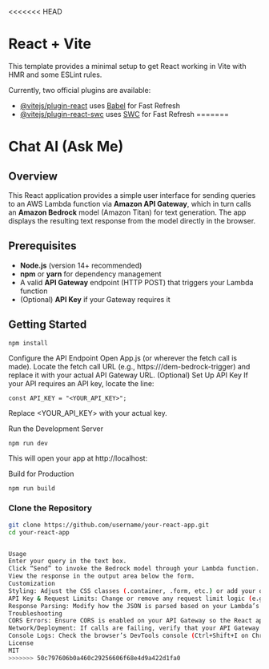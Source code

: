 <<<<<<< HEAD
# React + Vite

This template provides a minimal setup to get React working in Vite with HMR and some ESLint rules.

Currently, two official plugins are available:

- [@vitejs/plugin-react](https://github.com/vitejs/vite-plugin-react/blob/main/packages/plugin-react/README.md) uses [Babel](https://babeljs.io/) for Fast Refresh
- [@vitejs/plugin-react-swc](https://github.com/vitejs/vite-plugin-react-swc) uses [SWC](https://swc.rs/) for Fast Refresh
=======
# Chat AI (Ask Me)

## Overview
This React application provides a simple user interface for sending queries to an AWS Lambda function via **Amazon API Gateway**, which in turn calls an **Amazon Bedrock** model (Amazon Titan) for text generation. The app displays the resulting text response from the model directly in the browser.

## Prerequisites
- **Node.js** (version 14+ recommended)  
- **npm** or **yarn** for dependency management  
- A valid **API Gateway** endpoint (HTTP POST) that triggers your Lambda function  
- (Optional) **API Key** if your Gateway requires it

## Getting Started
```
npm install
```

Configure the API Endpoint
Open App.js (or wherever the fetch call is made).
Locate the fetch call URL (e.g., https://<your-api-endpoint>/dem-bedrock-trigger) and replace it with your actual API Gateway URL.
(Optional) Set Up API Key
If your API requires an API key, locate the line:

```
const API_KEY = "<YOUR_API_KEY>";
```
Replace <YOUR_API_KEY> with your actual key.

Run the Development Server

```
npm run dev
```
This will open your app at http://localhost:<your-port>

Build for Production

```
npm run build
```

### Clone the Repository
```bash
git clone https://github.com/username/your-react-app.git
cd your-react-app


Usage
Enter your query in the text box.
Click “Send” to invoke the Bedrock model through your Lambda function.
View the response in the output area below the form.
Customization
Styling: Adjust the CSS classes (.container, .form, etc.) or add your own styles.
API Key & Request Limits: Change or remove any request limit logic (e.g., 3 requests per session) in App.js.
Response Parsing: Modify how the JSON is parsed based on your Lambda’s response structure.
Troubleshooting
CORS Errors: Ensure CORS is enabled on your API Gateway so the React app can successfully call the endpoint.
Network/Deployment: If calls are failing, verify that your API Gateway endpoint is correct and properly deployed.
Console Logs: Check the browser’s DevTools console (Ctrl+Shift+I on Chrome) or the terminal where you run npm start for error messages.
License
MIT
>>>>>>> 50c797606b0a460c29256606f68e4d9a422d1fa0

